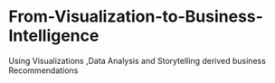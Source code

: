 # From-Visualization-to-Business-Intelligence
Using Visualizations ,Data Analysis and Storytelling derived  business Recommendations
